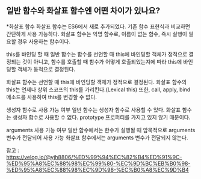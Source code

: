 ## 일반 함수와 화살표 함수엔 어떤 차이가 있나요?

*화살표 함수 화살표 함수는 ES6에서 새로 추가되었다. 기존 함수 표현식과 비교하면 간단하게 사용 가능하다. 화살표 함수는 익명 함수로, 이름이 없는 함수, 즉시 실행이 필요할 경우 사용하는 함수이다.

this를 바인딩 할 때
일반 함수는 함수를 선언할 때 this에 바인딩할 객체가 정적으로 결정되는 것이 아니고, 함수를 호출할 때 함수가 어떻게 호출되었는지에 따라 this에 바인딩할 객체가 동적으로 결정된다.

화살표 함수는 선언할 때 this에 바인딩할 객체가 정적으로 결정된다. 화살표 함수의 this는 언제나 상위 스코프의 this를 가리킨다.(Lexical this) 또한, call, apply, bind 메소드를 사용하여 this를 변경할 수 없다.

생성자 함수로 사용 가능 여부
일반 함수는 생성자 함수로 사용할 수 있다. 화살표 함수는 생성자 함수로 사용할 수 없다. prototype 프로퍼티를 가지고 있지 않기 때문이다.

arguments 사용 가능 여부
일반 함수에서는 한수가 실행될 때 암묵적으로 arguments 변수가 전달되어 사용 가능 화살표 함수에서는 arguments 변수가 전달되지 않는다.

참고 : https://velog.io/@yjh8806/%ED%99%94%EC%82%B4%ED%91%9C-%ED%95%A8%EC%88%98%EC%99%80-%EC%9D%BC%EB%B0%98-%ED%95%A8%EC%88%98%EC%9D%98-%EC%B0%A8%EC%9D%B4